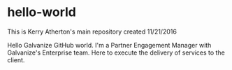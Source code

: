 # hello-world
This is Kerry Atherton's main repository created 11/21/2016

Hello Galvanize GitHub world. I'm a Partner Engagement Manager with Galvanize's Enterprise team. 
Here to execute the delivery of services to the client.
